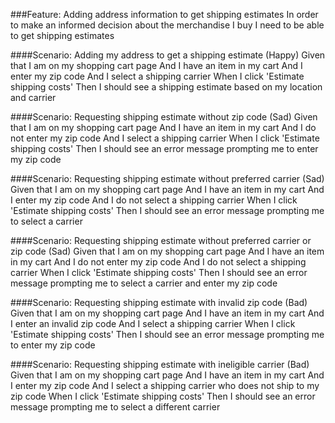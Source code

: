 ###Feature: Adding address information to get shipping estimates
  In order to make an informed decision about the merchandise I buy
  I need to be able to get shipping estimates
  <!-- TODO: Update shipping info when items are added -->

####Scenario: Adding my address to get a shipping estimate (Happy)
  Given that I am on my shopping cart page
  And I have an item in my cart
  And I enter my zip code
  And I select a shipping carrier
  When I click 'Estimate shipping costs'
  Then I should see a shipping estimate based on my location and carrier

####Scenario: Requesting shipping estimate without zip code (Sad)
  Given that I am on my shopping cart page
  And I have an item in my cart
  And I do not enter my zip code
  And I select a shipping carrier
  When I click 'Estimate shipping costs'
  Then I should see an error message prompting me to enter my zip code

####Scenario: Requesting shipping estimate without preferred carrier (Sad)
  Given that I am on my shopping cart page
  And I have an item in my cart
  And I enter my zip code
  And I do not select a shipping carrier
  When I click 'Estimate shipping costs'
  Then I should see an error message prompting me to select a carrier

####Scenario: Requesting shipping estimate without preferred carrier or zip code (Sad)
  Given that I am on my shopping cart page
  And I have an item in my cart
  And I do not enter my zip code
  And I do not select a shipping carrier
  When I click 'Estimate shipping costs'
  Then I should see an error message prompting me to select a carrier and enter my zip code

####Scenario: Requesting shipping estimate with invalid zip code (Bad)
  Given that I am on my shopping cart page
  And I have an item in my cart
  And I enter an invalid zip code
  And I select a shipping carrier
  When I click 'Estimate shipping costs'
  Then I should see an error message prompting me to enter my zip code

####Scenario: Requesting shipping estimate with ineligible carrier (Bad)
  Given that I am on my shopping cart page
  And I have an item in my cart
  And I enter my zip code
  And I select a shipping carrier who does not ship to my zip code
  When I click 'Estimate shipping costs'
  Then I should see an error message prompting me to select a different carrier

